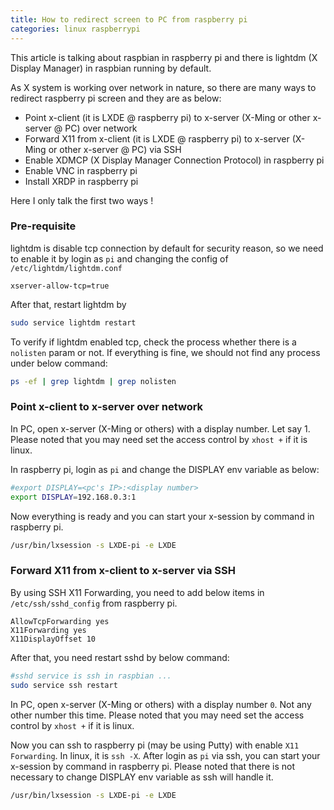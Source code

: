 ```yaml
---
title: How to redirect screen to PC from raspberry pi
categories: linux raspberrypi
---
```


This article is talking about raspbian in raspberry pi and there is lightdm (X Display Manager) in raspbian running by default.

As X system is working over network in nature, so there are many ways to redirect raspberry pi screen and they are as below:

- Point x-client (it is LXDE @ raspberry pi) to x-server (X-Ming or other x-server @ PC) over network
- Forward X11 from x-client (it is LXDE @ raspberry pi) to x-server (X-Ming or other x-server @ PC) via SSH
- Enable XDMCP (X Display Manager Connection Protocol) in raspberry pi
- Enable VNC in raspberry pi
- Install XRDP in raspberry pi

Here I only talk the first two ways !

### Pre-requisite

lightdm is disable tcp connection by default for security reason, so we need to enable it by login as `pi` and changing the config of `/etc/lightdm/lightdm.conf`

```
xserver-allow-tcp=true
```

After that, restart lightdm by

``` bash
sudo service lightdm restart
```

To verify if lightdm enabled tcp, check the process whether there is a `nolisten` param or not. If everything is fine, we should not find any process under below command:

``` bash
ps -ef | grep lightdm | grep nolisten
```

### Point x-client to x-server over network

In PC, open x-server (X-Ming or others) with a display number. Let say 1.
Please noted that you may need set the access control by `xhost +` if it is linux.

In raspberry pi, login as `pi` and change the DISPLAY env variable as below:

``` bash
#export DISPLAY=<pc's IP>:<display number>
export DISPLAY=192.168.0.3:1
```

Now everything is ready and you can start your x-session by command in raspberry pi.

``` bash
/usr/bin/lxsession -s LXDE-pi -e LXDE
```

### Forward X11 from x-client to x-server via SSH

By using SSH X11 Forwarding, you need to add below items in `/etc/ssh/sshd_config` from raspberry pi.

```
AllowTcpForwarding yes
X11Forwarding yes
X11DisplayOffset 10
```

After that, you need restart sshd by below command:

``` bash
#sshd service is ssh in raspbian ...
sudo service ssh restart
```

In PC, open x-server (X-Ming or others) with a display number `0`. Not any other number this time.
Please noted that you may need set the access control by `xhost +` if it is linux.

Now you can ssh to raspberry pi (may be using Putty) with enable `X11 Forwarding`. In linux, it is `ssh -X`.
After login as `pi` via ssh, you can start your x-session by command in raspberry pi. 
Please noted that there is not necessary to change DISPLAY env variable as ssh will handle it.

``` bash
/usr/bin/lxsession -s LXDE-pi -e LXDE
```